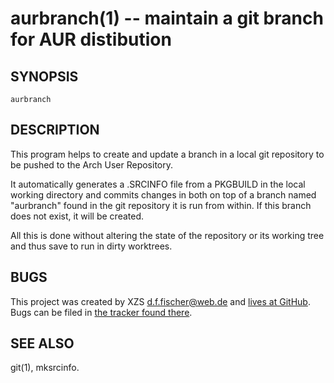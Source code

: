 aurbranch(1) -- maintain a git branch for AUR distibution
=========================================================

## SYNOPSIS

`aurbranch`


## DESCRIPTION

This program helps to create and update a branch in a local git repository to be pushed to the Arch User Repository.

It automatically generates a .SRCINFO file from a PKGBUILD in the local working directory and commits changes in both on top of a branch named "aurbranch" found in the git repository it is run from within. If this branch does not exist, it will be created.

All this is done without altering the state of the repository or its working tree and thus save to run in dirty worktrees.


## BUGS

This project was created by XZS <d.f.fischer@web.de> and [lives at GitHub](http://github.com/dffischer/makepkg-expanded). Bugs can be filed in [the tracker found there](http://github.com/dffischer/makepkg-expanded/issues).


## SEE ALSO

git(1), mksrcinfo.
